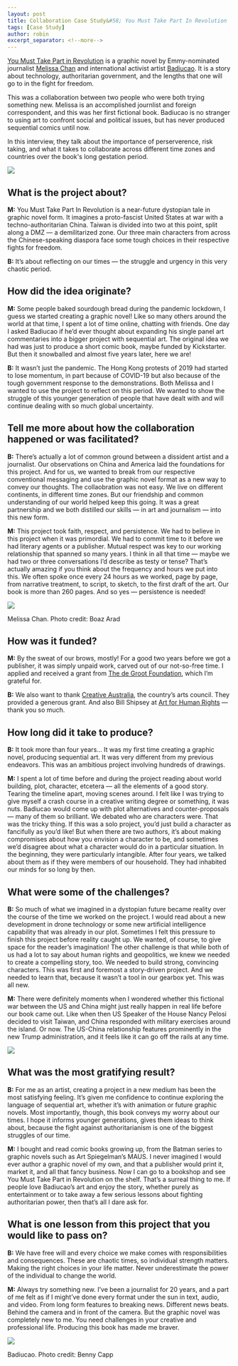 ```yaml
---
layout: post
title: Collaboration Case Study&#58; You Must Take Part In Revolution
tags: [Case Study]
author: robin
excerpt_separator: <!--more-->
---
```

[You Must Take Part in Revolution](https://www.amazon.com/You-Must-Take-Part-Revolution/dp/1951491297) is a graphic novel by Emmy-nominated journalist [Melissa Chan](http://www.melissachan.com/) and international activist artist [Badiucao](http://www.badiucao.com/). It is a story about technology, authoritarian government, and the lengths that one will go to in the fight for freedom.

<!--more-->

This was a collaboration between two people who were both trying something new. Melissa is an accomplished journlist and foreign correspondent, and this was her first fictional book. Badiucao is no stranger to using art to confront social and political issues, but has never produced sequential comics until now. 

In this interview, they talk about the importance of perserverence, risk taking, and what it takes to collaborate across different time zones and countries over the book's long gestation period.


![](/assets/img/revolution/cover.jpg)

## What is the project about?

**M:** You Must Take Part In Revolution is a near-future dystopian tale in graphic novel form. It imagines a proto-fascist United States at war with a techno-authoritarian China. Taiwan is divided into two at this point, split along a DMZ — a demilitarized zone. Our three main characters from across the Chinese-speaking diaspora face some tough choices in their respective fights for freedom.

**B:** It’s about reflecting on our times — the struggle and urgency in this very chaotic period.


## How did the idea originate?

**M:** Some people baked sourdough bread during the pandemic lockdown, I guess we started creating a graphic novel! Like so many others around the world at that time, I spent a lot of time online, chatting with friends. One day I asked Badiucao if he’d ever thought about expanding his single panel art commentaries into a bigger project with sequential art. The original idea we had was just to produce a short comic book, maybe funded by Kickstarter. But then it snowballed and almost five years later, here we are!

**B:** It wasn’t just the pandemic. The Hong Kong protests of 2019 had started to lose momentum, in part because of COVID-19 but also because of the tough government response to the demonstrations. Both Melissa and I wanted to use the project to reflect on this period. We wanted to show the struggle of this younger generation of people that have dealt with and will continue dealing with so much global uncertainty.


## Tell me more about how the collaboration happened or was facilitated?

**B:** There’s actually a lot of common ground between a dissident artist and a journalist. Our observations on China and America laid the foundations for this project. And for us, we wanted to break from our respective conventional messaging and use the graphic novel format as a new way to convey our thoughts. The collaobration was not easy. We live on different continents, in different time zones. But our friendship and common understanding of our world helped keep this going. It was a great partnership and we both distilled our skills — in art and journalism — into this new form.


**M:** This project took faith, respect, and persistence. We had to believe in this project when it was primordial. We had to commit time to it before we had literary agents or a publisher. Mutual respect was key to our working relationship that spanned so many years. I think in all that time — maybe we had two or three conversations I’d describe as testy or tense? That’s actually amazing if you think about the frequency and hours we put into this. We often spoke once every 24 hours as we worked, page by page, from narrative treatment, to script, to sketch, to the first draft of the art. Our book is more than 260 pages. And so yes — persistence is needed!

![](/assets/img/revolution/Melissa.jpg)
<p class="caption">Melissa Chan. Photo credit: Boaz Arad</p>

## How was it funded?

**M:** By the sweat of our brows, mostly! For a good two years before we got a publisher, it was simply unpaid work, carved out of our not-so-free time. I applied and received a grant from [The de Groot Foundation](https://degrootfoundation.org/), which I’m grateful for.


**B:** We also want to thank [Creative Australia](https://creative.gov.au/), the country’s arts council. They provided a generous grant. And also Bill Shipsey at [Art for Human Rights](https://artforhumanrights.org/) — thank you so much.

## How long did it take to produce?

**B:** It took more than four years… It was my first time creating a graphic novel, producing sequential art. It was very different from my previous endeavors. This was an ambitious project involving hundreds of drawings.

**M:** I spent a lot of time before and during the project reading about world building, plot, character, etcetera — all the elements of a good story. Tearing the timeline apart, moving scenes around. I felt like I was trying to give myself a crash course in a creative writing degree or something, it was nuts. Badiucao would come up with plot alternatives and counter-proposals — many of them so brilliant. We debated who are characters were. That was the tricky thing. If this was a solo project, you’d just build a character as fancifully as you’d like! But when there are two authors, it’s about making compromises about how you envision a character to be, and sometimes we’d disagree about what a character would do in a particular situation. In the beginning, they were particularly intangible. After four years, we talked about them as if they were members of our household.  They had inhabited our minds for so long by then.

## What were some of the challenges?

**B:** So much of what we imagined in a dystopian future became reality over the course of the time we worked on the project. I would read about a new development in drone technology or some new artificial intelligence capability that was already in our plot. Sometimes I felt this pressure to finish this project before reality caught up. We wanted, of course, to give space for the reader’s imagination! The other challenge is that while both of us had a lot to say about human rights and geopolitics, we knew we needed to create a compelling story, too. We needed to build strong, convincing characters. This was first and foremost a story-driven project. And we needed to learn that, because it wasn’t a tool in our gearbox yet. This was all new.

**M:** There were definitely moments when I wondered whether this fictional war between the US and China might just really happen in real life before our book came out. Like when then US Speaker of the House Nancy Pelosi decided to visit Taiwan, and China responded with military exercises around the island. Or now. The US-China relationship features prominently in the new Trump administration, and it feels like it can go off the rails at any time.

![](/assets/img/revolution/dystopia.png)

## What was the most gratifying result?

**B:** For me as an artist, creating a project in a new medium has been the most satisfying feeling. It’s given me confidence to continue exploring the language of sequential art, whether it’s with animation or future graphic novels. Most importantly, though, this book conveys my worry about our times. I hope it informs younger generations, gives them ideas to think about, because the fight against authoritarianism is one of the biggest struggles of our time.

**M:** I bought and read comic books growing up, from the Batman series to graphic novels such as Art Spiegelman’s MAUS. I never imagined I would ever author a graphic novel of my own, and that a publisher would print it, market it, and all that fancy business. Now I can go to a bookshop and see You Must Take Part in Revolution on the shelf. That’s a surreal thing to me. If people love Badiucao’s art and enjoy the story, whether purely as entertainment or to take away a few serious lessons about fighting authoritarian power, then that’s all I dare ask for.

## What is one lesson from this project that you would like to pass on?

**B:** We have free will and every choice we make comes with responsibilities and consequences. These are chaotic times, so individual strength matters. Making the right choices in your life matter. Never underestimate the power of the individual to change the world.

**M:** Always try something new. I’ve been a journalist for 20 years, and a part of me felt as if I might’ve done every format under the sun in text, audio, and video. From long form features to breaking news. Different news beats. Behind the camera and in front of the camera. But the graphic novel was completely new to me. You need challenges in your creative and professional life. Producing this book has made me braver.

![](/assets/img/revolution/Badiucao2.jpg)
<p class="caption">Badiucao. Photo credit: Benny Capp</p>